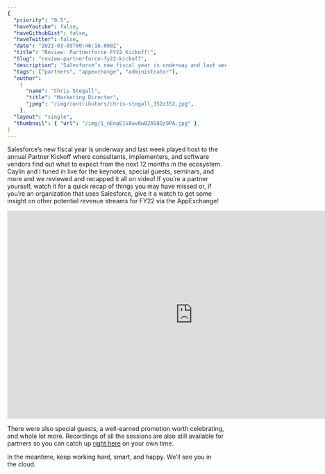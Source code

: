 ```yaml
---
{
  "priority": "0.5",
  "haveYoutube": false,
  "haveGithubGist": false,
  "haveTwitter": false,
  "date": "2021-03-05T00:46:16.000Z",
  "title": "Review: Partnerforce FY22 Kickoff!",
  "Slug": "review-partnerforce-fy22-kickoff",
  "description": "Salesforce’s new fiscal year is underway and last week played host to the annual Partner Kickoff where consultants, implementers, and software vendors find out what to expect from the next 12 months in the ecosystem. Caylin and I tuned in live for the keynotes, special guests, seminars, and more and we reviewed and recapped it all on video!",
  "tags": ["partners", "appexchange", "administrator"],
  "author":
    {
      "name": "Chris Stegall",
      "title": "Marketing Director",
      "jpeg": "/img/contributors/chris-stegall_352x352.jpg",
    },
  "layout": "single",
  "thumbnail": { "url": "/img/1_nEnpE1VAwv0w8ZA58Qz9PA.jpg" },
}
---
```


Salesforce’s new fiscal year is underway and last week played host to the annual Partner Kickoff where consultants, implementers, and software vendors find out what to expect from the next 12 months in the ecosystem. Caylin and I tuned in live for the keynotes, special guests, seminars, and more and we reviewed and recapped it all on video!
If you’re a partner yourself, watch it for a quick recap of things you may have missed or, if you’re an organization that uses Salesforce, give it a watch to get some insight on other potential revenue streams for FY22 via the AppExchange!

<iframe src="https://cdn.embedly.com/widgets/media.html?src=https%3A%2F%2Fwww.youtube.com%2Fembed%2FnU8WshHYpzA%3Ffeature%3Doembed&amp;display_name=YouTube&amp;url=https%3A%2F%2Fwww.youtube.com%2Fwatch%3Fv%3DnU8WshHYpzA&amp;image=https%3A%2F%2Fi.ytimg.com%2Fvi%2FnU8WshHYpzA%2Fhqdefault.jpg&amp;key=a19fcc184b9711e1b4764040d3dc5c07&amp;type=text%2Fhtml&amp;schema=youtube" width="854" height="480" frameborder="0" scrolling="no">[https://medium.com/media/6539f9082e8985efd791fee0749b289a/href](https://medium.com/media/6539f9082e8985efd791fee0749b289a/href)</iframe>

There were also special guests, a well-earned promotion worth celebrating, and whole lot more. Recordings of all the sessions are also still available for partners so you can catch up [right here](https://salesforce.6connex.us/event/PartnerforceKickoff/login?return=Day-Two/n46680) on your own time.

In the meantime, keep working hard, smart, and happy. We’ll see you in the cloud.
